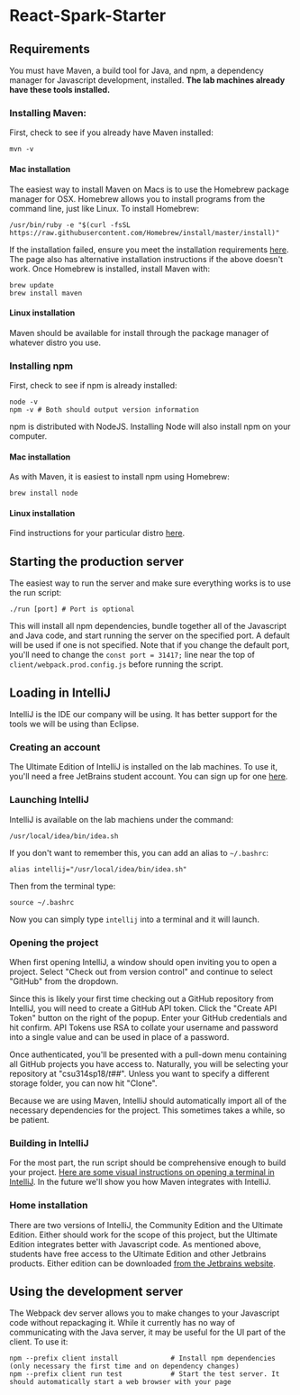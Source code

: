 # React-Spark-Starter
## Requirements
You must have Maven, a build tool for Java, and npm, a dependency manager for Javascript development, installed. **The lab machines already have these tools installed.**
### Installing Maven:
First, check to see if you already have Maven installed:

    mvn -v
#### Mac installation
The easiest way to install Maven on Macs is to use the Homebrew package manager for OSX. Homebrew allows you to install programs from the command line, just like Linux. To install Homebrew:

    /usr/bin/ruby -e "$(curl -fsSL https://raw.githubusercontent.com/Homebrew/install/master/install)"
If the installation failed, ensure you meet the installation requirements [here](https://docs.brew.sh/Installation.html). The page also has alternative installation instructions if the above doesn't work. Once Homebrew is installed, install Maven with:

    brew update
    brew install maven
#### Linux installation
Maven should be available for install through the package manager of whatever distro you use. 
### Installing npm
First, check to see if npm is already installed:

    node -v
    npm -v # Both should output version information
npm is distributed with NodeJS. Installing Node will also install npm on your computer.
#### Mac installation
As with Maven, it is easiest to install npm using Homebrew:
    
    brew install node
#### Linux installation 
Find instructions for your particular distro [here](https://nodejs.org/en/download/package-manager/).
## Starting the production server
The easiest way to run the server and make sure everything works is to use the run script:
    
    ./run [port] # Port is optional
This will install all npm dependencies, bundle together all of the Javascript and Java code, and start running the server on the specified port. A default will be used if one is not specified. Note that if you change the default port, you'll need to change the `const port = 31417;` line near the top of `client/webpack.prod.config.js` before running the script.

## Loading in IntelliJ
IntelliJ is the IDE our company will be using. It has better support for the tools we will be using than Eclipse. 

### Creating an account
The Ultimate Edition of IntelliJ is installed on the lab machines. To use it, you'll need a free JetBrains student account. You can sign up for one [here](https://www.jetbrains.com/student/).

### Launching IntelliJ
IntelliJ is available on the lab machiens under the command:

    /usr/local/idea/bin/idea.sh
If you don't want to remember this, you can add an alias to `~/.bashrc`:
    
    alias intellij="/usr/local/idea/bin/idea.sh"
Then from the terminal type:

    source ~/.bashrc
Now you can simply type `intellij` into a terminal and it will launch. 

### Opening the project

When first opening IntelliJ, a window should open inviting you to open a project. Select "Check out from version control" and continue to select "GitHub" from the dropdown. 

Since this is likely your first time checking out a GitHub repository from IntelliJ,
you will need to create a GitHub API token. Click the "Create API Token" button on the right of the popup. Enter your GitHub credentials and hit confirm. API Tokens use RSA to collate your username and password into a single value and can be used in place of a password. 

Once authenticated, you'll be presented with a pull-down menu containing all GitHub 
projects you have access to.  Naturally, you will be selecting your repository at "csu314sp18/<i>t##</i>".  Unless you
want to specify a different storage folder, you can now hit "Clone".

Because we are using Maven, IntelliJ should automatically import all of the necessary dependencies for the project. This sometimes takes a while, so be patient.

### Building in IntelliJ
For the most part, the run script should be comprehensive enough to build your project. [Here are some visual instructions on opening a terminal in IntelliJ](https://www.jetbrains.com/help/idea/working-with-tool-windows.html#tool_window_quick_access). In the future we'll show you how Maven integrates with IntelliJ. 

### Home installation
There are two versions of IntelliJ, the Community Edition and the Ultimate Edition. Either should work for the scope of this project, but the Ultimate Edition integrates better with Javascript code. As mentioned above, students have free access to the Ultimate Edition and other Jetbrains products. Either edition can be downloaded [from the Jetbrains website](https://www.jetbrains.com/idea/download/#section=windows).

## Using the development server
The Webpack dev server allows you to make changes to your Javascript code without repackaging it. While it currently has no way of communicating with the Java server, it may be useful for the UI part of the client. To use it:

    npm --prefix client install             # Install npm dependencies (only necessary the first time and on dependency changes)
    npm --prefix client run test            # Start the test server. It should automatically start a web browser with your page
